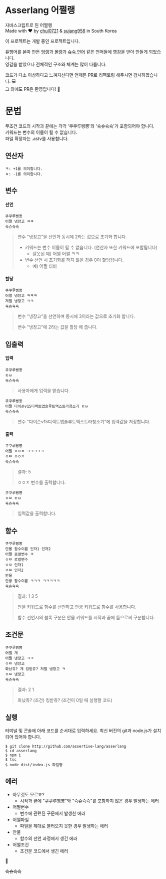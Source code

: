 # Asserlang 어쩔랭

자바스크립트로 된 어쩔랭  
Made with ♥️ by [chul0721](https://github.com/chul0721) & [sujang958](https://github.com/sujang958) in South Korea

이 프로젝트는 개발 중인 프로젝트입니다.

유행어를 본따 만든 [엄랭](https://github.com/rycont/umjunsik-lang)과 [몰랭](https://github.com/ArpaAP/mollang)과 [슈숙 언어](https://github.com/yf-dev/syusuk) 같은 언어들에 영감을 받아 만들게 되었습니다.  
영감을 받았으나 전체적인 구조와 체계는 많이 다릅니다.

코드가 다소 이상하다고 느껴지신다면 언제든 PR로 리펙토링 해주시면 감사하겠습니다. 💻  
그 외에도 PR은 환영입니다! 🙋

# 문법

무조건 코드의 시작과 끝에는 각각 '쿠쿠루삥뽕'와 '슉슈슉슉'가 포함되어야 합니다.  
키워드는 변수의 이름이 될 수 없습니다.  
파일 확장자는 .astv를 사용합니다.

## 연산자

```
ㅋ: +1를 의미합니다.
ㅎ: -1를 의미합니다.
```

## 변수

#### 선언

```
쿠쿠루삥뽕
어쩔 냉장고 ㅋㅋ
슉슈슉슉
```

> 변수 "냉장고"을 선언과 동시에 2라는 값으로 초기화 합니다.
>
> - 키워드는 변수 이름이 될 수 없습니다. (연산자 또한 키워드에 포함됩니다)
>   - 잘못된 예) 어쩔 어쩔 ㅋㅋ
> - 변수 선언 시 초기화를 하지 않을 경우 0이 할당됩니다.
>   - 예) 어쩔 티비

#### 할당

```
쿠쿠루삥뽕
어쩔 냉장고 ㅋㅋㅋ
저쩔 냉장고 ㅋㅋ
슉슈슉슉
```

> 변수 "냉장고"을 선언하며 동시에 3이라는 값으로 초기화 합니다.
>
> 변수 "냉장고"에 2라는 값을 할당 해 줍니다.

## 입출력

#### 입력

```
쿠쿠루삥뽕
ㅌㅂ
슉슈슉슉
```

> 사용자에게 입력을 받습니다.

```
쿠쿠루삥뽕
어쩔 다이슨v15디렉트앱솔루트엑스트라청소기 ㅌㅂ
슉슈슉슉
```

> 변수 "다이슨v15디렉트앱솔루트엑스트라청소기"에 입력값을 저장합니다.

#### 출력

```
쿠쿠루삥뽕
어쩔 ㅇㅇㅈ ㅋㅋㅋㅋㅋ
ㅇㅉ ㅇㅇㅈ
슉슈슉슉
```

> 결과: 5
>
> ㅇㅇㅈ 변수를 출력합니다.

```
쿠쿠루삥뽕
ㅇㅉ ㅌㅂ
슉슈슉슉
```

> 입력값을 출력합니다.

## 함수

```
쿠쿠루삥뽕
안물 함수이름 인자1 인자2
어쩔 로컬변수 ㅋ
ㅇㅉ 로컬변수
ㅇㅉ 인자1
ㅇㅉ 인자2
안물
안궁 함수이름 ㅋㅋㅋ ㅋㅋㅋㅋㅋ
슉슈슉슉
```

> 결과: 1 3 5
>
> 안물 키워드로 함수를 선언하고 안궁 키워드로 함수를 사용합니다.
>
> 함수 선언시의 블록 구분은 안물 키워드를 시작과 끝에 둠으로써 구분합니다.

## 조건문

```
쿠쿠루삥뽕
어쩔 개
어쩔 냉장고 ㅋㅋ
ㅇㅉ 냉장고
화났쥬? 개 킹받쥬? 저쩔 냉장고 ㅋ
ㅇㅉ 냉장고
슉슈슉슉
```

> 결과: 2 1
>
> 화났쥬? (조건) 킹받쥬? (조건이 0일 때 실행할 코드)

## 실행

터미널 및 콘솔에 아래 코드를 순서대로 입력하세요.
최신 버전의 git과 node.js가 설치되어 있어야 합니다.

```
$ git clone http://github.com/assertive-lang/asserlang
$ cd asserlang
$ npm i
$ tsc
$ node dist/index.js 파일명
```

## 에러

- 아무것도 모르죠?
  - 시작과 끝에 "쿠쿠루삥뽕"와 "슉슈슉슉"를 포함하지 않은 경우 발생하는 에러
- 어쩔변수
  - 변수에 관련된 구문에서 발생한 에러
- 어쩔파일
  - 파일을 제대로 불러오지 못한 경우 발생하는 에러
- 안물
  - 함수의 선언 과정에서 생긴 에러
- 어쩔조건
  - 조건문 코드에서 생긴 에러

🥕

~~슉슈슉슉~~
